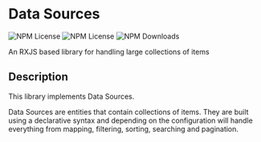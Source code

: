 # Data Sources

![NPM License](https://img.shields.io/npm/v/@juulsgaard/data-sources)
![NPM License](https://img.shields.io/npm/l/@juulsgaard/data-sources)
![NPM Downloads](https://img.shields.io/npm/dw/@juulsgaard/data-sources)

An RXJS based library for handling large collections of items

## Description

This library implements Data Sources.

Data Sources are entities that contain collections of items. They are built using a declarative syntax and depending on the configuration will handle everything from mapping, filtering, sorting, searching and pagination.
